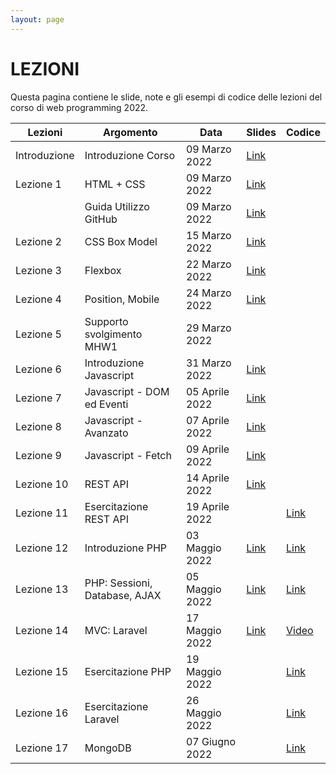 ```yaml
---
layout: page
---
```


# LEZIONI
Questa pagina contiene le slide, note e gli esempi di codice delle lezioni del corso di web programming 2022.

| Lezioni    | Argomento                                                       | Data            | Slides                          | Codice      |
|------------|-----------------------------------------------------------------|-----------------|-------------------------------  |-------------|
| Introduzione  | Introduzione Corso                                           | 09 Marzo 2022   | [Link](https://drive.google.com/file/d/12EHWP8JP0bh37-KipYWKobrrLyXBfPZ2/view?usp=sharing)                                         |             |
| Lezione 1  | HTML + CSS                                                      | 09 Marzo 2022   | [Link](https://drive.google.com/file/d/1_90rl-51YiViR6deMLtBrlO4Zvf2BSew/view?usp=sharing)                                         |             |
|           | Guida Utilizzo GitHub                                           | 09 Marzo 2022   | [Link](https://drive.google.com/file/d/1gDnhBQoDi3uQvRwM-B4ClwBO_qhgRIfo/view?usp=sharing)                     |             |
| Lezione 2  | CSS Box Model                                                    | 15 Marzo 2022   | [Link](https://drive.google.com/file/d/180nPa4GNTvo0qR_iqiU1TSwAbB_8D1sM/view?usp=sharing)                                         |             |
| Lezione 3  | Flexbox                                                    | 22 Marzo 2022   | [Link](https://drive.google.com/file/d/1AppEjI0lua0GmvrVDSZKFmfa7-XPdvAN/view?usp=sharing)                                      |             |
| Lezione 4  | Position, Mobile                                                    | 24 Marzo 2022   | [Link](https://drive.google.com/file/d/1TWBpWSPqdgB9OeKdvcK83iBRtIVC0wsz/view?usp=sharing)                                      |             |
| Lezione 5  | Supporto svolgimento MHW1                                                    | 29 Marzo 2022   |                                       |   |
| Lezione 6  | Introduzione Javascript                                                    | 31 Marzo 2022   | [Link](https://drive.google.com/file/d/1pLs19EJxfBc2RpwrKPJAQbMPZCETdn5-/view?usp=sharing)                                      |             |
| Lezione 7  |  Javascript - DOM ed Eventi                                                    | 05 Aprile 2022   | [Link](https://drive.google.com/file/d/1YEgz-03P4lhvCxhnR5a4rCZWhxTbXcMr/view?usp=sharing)                                      |             |
| Lezione 8  |  Javascript - Avanzato                                                | 07 Aprile 2022   | [Link](https://drive.google.com/file/d/1GUM3-M2az8ihR8pPxSAdOxb5s4vh4hNO/view?usp=sharing)                                      |             |
| Lezione 9  |  Javascript - Fetch                                                | 09 Aprile 2022   | [Link](https://drive.google.com/file/d/1Wu2HLKb4ffzrF5Wj8fcD-iFx1dZ83SQk/view?usp=sharing)                                      |             |
| Lezione 10  |  REST API                                                | 14 Aprile 2022   | [Link](https://drive.google.com/file/d/1WlqKG1tRm-XBAiWfuhP5-jH0EV9iNCoA/view?usp=sharing)                                      |             |
| Lezione 11  |  Esercitazione REST API                                                | 19 Aprile 2022   |                      |    [Link](https://studentiunict.sharepoint.com/:u:/s/WebProgramming2022-Esercitazione/EfKoTppb5yhPiq5bhOpxhQEBVo1qXNyjhOrp3Wbvgmew0w?e=jEVGPg)                          |
| Lezione 12  |  Introduzione PHP                                                | 03 Maggio  2022   | [Link](https://drive.google.com/file/d/19nsemKs2DURwXaTauLqLYQDw7zunwNwl/view?usp=sharing)                                      | [Link](https://drive.google.com/file/d/1bRvoSqpUZCb0xte-0YQlSqjUxjpkhdTl/view?usp=sharing)    |
| Lezione 13  |  PHP: Sessioni, Database, AJAX                                                | 05 Maggio 2022   | [Link](https://drive.google.com/file/d/1mN3pmgRFRiDfyvgIcUHiJsjJkgcaronG/view?usp=sharing)                                      |   [Link](https://drive.google.com/file/d/1iZP60Y8-tNwvlzLIkwnQbY-2KfZx4LD6/view?usp=sharing)          |
| Lezione 14  | MVC: Laravel                                                    | 17 Maggio 2022   | [Link](https://drive.google.com/file/d/1_Rc9TtzuDEO2oE-p6rjTZMpBDUKzmbvJ/view?usp=sharing)                                      |      [Video](https://studentiunict-my.sharepoint.com/:v:/g/personal/concetto_spampinato_unict_it/EVbMnOsFqIxFg_0bpJX6haoB6_bw6XispGbS2LOZDj2vBg?e=tivghi)       |
| Lezione 15  |  Esercitazione PHP                                                | 19 Maggio 2022   |                      |    [Link](https://studentiunict.sharepoint.com/:u:/s/DATABASESANDWEBPROGRAMMINGM-ZmoduloWEBPROGRAMMINGC.SPAMPI238-Lezioneprivata/Ef3goHTtMQxPkl3VW6llNQ0BOtb1iTw94y6dbdd7KgcaEw?e=49gYyd)     
| Lezione 16  |  Esercitazione Laravel                                                | 26 Maggio 2022   |                      |    [Link](https://studentiunict.sharepoint.com/:u:/s/WebProgramming2022-Esercitazione/EePUJ5qPAoBBsNmjEinCR_MBKUonTAsXWV1kK9Kltoxobg?e=j5ycgJ)     
| Lezione 17  |  MongoDB                                                | 07 Giugno 2022   |                      |    [Link](https://drive.google.com/file/d/1xc2Ovw4RJa3aNX0nf_1d9iVBQ_OfF1pq/view?usp=sharing)     






[404]: /web-programming-course/fallback
